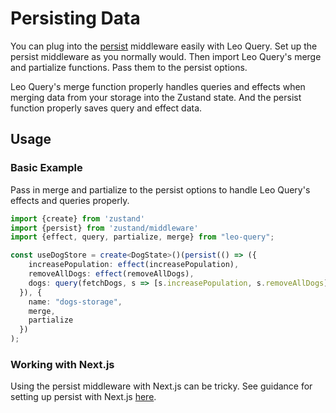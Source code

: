 # Persisting Data

You can plug into the [persist](https://zustand.docs.pmnd.rs/integrations/persisting-store-data) middleware easily with Leo Query. Set up the persist middleware as you normally would. Then import Leo Query's merge and partialize functions. Pass them to the persist options. 

Leo Query's merge function properly handles queries and effects when merging data from your storage into the Zustand state. And the persist function properly saves query and effect data.

## Usage

### Basic Example
Pass in merge and partialize to the persist options to handle Leo Query's effects and queries properly.

```typescript
import {create} from 'zustand'
import {persist} from 'zustand/middleware'
import {effect, query, partialize, merge} from "leo-query";

const useDogStore = create<DogState>()(persist(() => ({
    increasePopulation: effect(increasePopulation),
    removeAllDogs: effect(removeAllDogs),
    dogs: query(fetchDogs, s => [s.increasePopulation, s.removeAllDogs]),
  }), {
    name: "dogs-storage",
    merge,
    partialize
  })
);
```

### Working with Next.js

Using the persist middleware with Next.js can be tricky. See guidance for setting up persist with Next.js [here](/next/guide/setupWithNextJs#working-with-persist).
